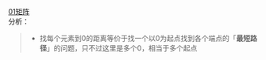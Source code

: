 [01矩阵](https://leetcode-cn.com/problems/01-matrix/)   
分析：   
> * 找每个元素到0的距离等价于找一个以0为起点找到各个端点的「**最短路径**」的问题，只不过这里是多个0，相当于多个起点
